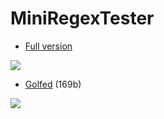 MiniRegexTester
==

- [Full version](http://xem.github.io/MiniRegexTester)

![](http://xem.github.io/MiniRegexTester/full.PNG)

- [Golfed](http://xem.github.io/MiniRegexTester/index.min.html) (169b)

![](http://xem.github.io/MiniRegexTester/min.PNG)